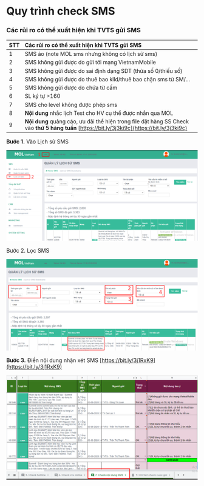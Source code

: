 # Quy trình check SMS

### Các rủi ro có thể xuất hiện khi TVTS gửi SMS

| STT | Các rủi ro có thể xuất hiện khi TVTS gửi SMS |
| :--- | :--- |
| 1 | SMS ảo \(note MOL sms nhưng không có lịch sử sms\) |
| 2 | SMS không gửi được do gửi tới mạng VietnamMobile |
| 3 | SMS không gửi được do sai định dạng SDT \(thừa số 0/thiếu số\) |
| 4 | SMS không gửi được do thuê bao klld/thuê bao chặn sms từ SM/... |
| 5 | SMS không gửi được do chứa từ cấm |
| 6 | SL ký tự &gt;160 |
| 7 | SMS cho level không được phép sms |
| 8 | **Nội dung** nhắc lịch Test cho HV cụ thể được nhắn qua MOL |
| 9 | **Nội dung** quảng cáo, ưu đãi thể hiện trong file đặt hàng SS                                   Check vào **thứ 5 hàng tuần** [https://bit.ly/3j3ki9c](https://bit.ly/3j3ki9c) |

**Bước 1.** Vào Lịch sử SMS

![&#x110;&#x1EA3;o chi&#x1EC1;u m&#x169;i t&#xEA;n --&amp;gt; Click &quot;L&#x1ECB;ch s&#x1EED; SMS&quot;](../../../.gitbook/assets/1%20%289%29.png)

Bước 2. Lọc SMS

![](../../../.gitbook/assets/2%20%288%29.png)

**Bước 3.** Điền nội dung nhận xét SMS [https://bit.ly/3j1RxK9](https://bit.ly/3j1RxK9)

![](../../../.gitbook/assets/3%20%288%29.png)



